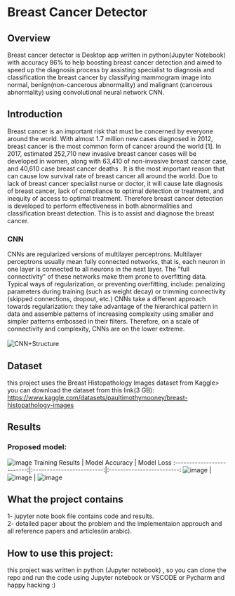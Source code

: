 # Breast Cancer Detector
## Overview
Breast cancer detector is Desktop app written in python(Jupyter Notebook) with accuracy 86%  to help boosting breast cancer detection 
and aimed to speed up the diagnosis process by assisting specialist to diagnosis and classification the breast cancer by
classifying mammogram image into normal, benign(non-cancerous abnormality) and malignant (cancerous abnormality) using convolutional neural network CNN.
## Introduction
Breast cancer is an important risk that must be concerned by everyone around the world. With almost 1.7 million new cases 
diagnosed in 2012, breast cancer is the most common form of cancer around the world [1]. In 2017, estimated 252,710 new 
invasive breast cancer cases will be developed in women, along with 63,410 of non-invasive breast cancer case, and 40,610 case 
breast cancer deaths . It is the most important reason that can cause low survival rate of breast cancer all around the world. Due to lack of breast cancer 
specialist nurse or doctor, it will cause late diagnosis of breast cancer, lack of compliance to optimal detection or treatment, 
and inequity of access to optimal treatment. Therefore breast cancer detection is developed to perform effectiveness in both 
abnormalities and classification breast detection. This is to assist and diagnose the breast cancer. 
### CNN
CNNs are regularized versions of multilayer perceptrons.
 Multilayer perceptrons usually mean fully connected networks, that is, each neuron in one layer is connected to all neurons in the next layer. 
 The "full connectivity" of these networks make them prone to overfitting data. Typical ways of regularization, or preventing overfitting, include: penalizing parameters during training (such as weight decay)
 or trimming connectivity (skipped connections, dropout, etc.) CNNs take a different approach towards regularization: they take advantage of the hierarchical pattern in data and assemble patterns of increasing complexity using smaller and simpler patterns embossed in their filters.
 Therefore, on a scale of connectivity and complexity, CNNs are on the lower extreme.<br><br>
![CNN+Structure](https://user-images.githubusercontent.com/59266093/177186501-440557b0-2d8c-45df-8682-76eb626498a1.jpg)
## Dataset 
this project uses the Breast Histopathology Images dataset from Kaggle> <br>
you can download the dataset from this link(3 GB): https://www.kaggle.com/datasets/paultimothymooney/breast-histopathology-images
## Results
### Proposed model:<br>
![image](https://user-images.githubusercontent.com/59266093/177185848-9f4ae80e-b184-4912-a239-5abb244593d5.png)
Training Results |     Model Accuracy             |  Model Loss
 :-------------------------:|:-------------------------:|:-------------------------:
 ![image](https://user-images.githubusercontent.com/59266093/177185999-4aac9f4f-cf7e-471e-82c8-36ab327917cf.png) | ![image](https://user-images.githubusercontent.com/59266093/177185699-50f478ec-566f-4720-ba08-8502239e4f3e.png)  |  ![image](https://user-images.githubusercontent.com/59266093/177186114-c8be9088-2208-4204-94f4-ac69b969a239.png)

## What the project contains
1- jupyter note book file contains code and results.<br>
2- detailed paper about the problem and the implementaion approuch and all reference papers and articles(in arabic).
## How to use this project:
this project was written in python (Jupyter notebook) , so you can clone the repo and run the code using Jupyter notebook or VSCODE or Pycharm and happy hacking :)
